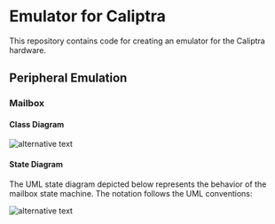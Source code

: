 # Emulator for Caliptra

This repository contains code for creating an emulator for the Caliptra hardware.

## Peripheral Emulation

### Mailbox

#### Class Diagram

![alternative text](http://www.plantuml.com/plantuml/proxy?cache=no&src=https://raw.githubusercontent.com/attzonko/plantuml_test/main/test.puml)

#### State Diagram

The UML state diagram depicted below represents the behavior of the mailbox state machine. The notation follows the UML conventions:

![alternative text](http://www.plantuml.com/plantuml/proxy?cache=no&src=https://raw.githubusercontent.com/rusty1968/rust_documentation/main/docs/mb_state_diagram.puml)
